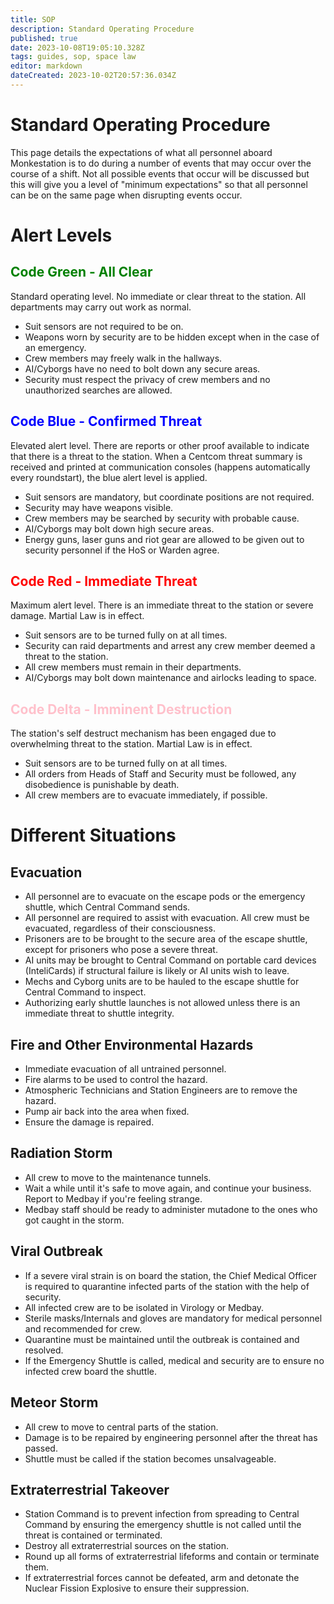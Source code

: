 ```yaml
---
title: SOP
description: Standard Operating Procedure
published: true
date: 2023-10-08T19:05:10.328Z
tags: guides, sop, space law
editor: markdown
dateCreated: 2023-10-02T20:57:36.034Z
---
```


# Standard Operating Procedure
This page details the expectations of what all personnel aboard Monkestation is to do during a number of events that may occur over the course of a shift. Not all possible events that occur will be discussed but this will give you a level of "minimum expectations" so that all personnel can be on the same page when disrupting events occur.

# Alert Levels
## <font color="green">Code Green - All Clear</font>

Standard operating level. No immediate or clear threat to the station. All departments may carry out work as normal.

- Suit sensors are not required to be on.
- Weapons worn by security are to be hidden except when in the case of an emergency.
- Crew members may freely walk in the hallways.
- AI/Cyborgs have no need to bolt down any secure areas.
- Security must respect the privacy of crew members and no unauthorized searches are allowed.

## <font color="blue">Code Blue - Confirmed Threat</font>

Elevated alert level. There are reports or other proof available to indicate that there is a threat to the station. When a Centcom threat summary is received and printed at communication consoles (happens automatically every roundstart), the blue alert level is applied.

- Suit sensors are mandatory, but coordinate positions are not required.
- Security may have weapons visible.
- Crew members may be searched by security with probable cause.
- AI/Cyborgs may bolt down high secure areas.
- Energy guns, laser guns and riot gear are allowed to be given out to security personnel if the HoS or Warden agree.

## <font color="red">Code Red - Immediate Threat</font>

Maximum alert level. There is an immediate threat to the station or severe damage. Martial Law is in effect.

- Suit sensors are to be turned fully on at all times.
- Security can raid departments and arrest any crew member deemed a threat to the station.
- All crew members must remain in their departments.
- AI/Cyborgs may bolt down maintenance and airlocks leading to space.

## <font color="pink">Code Delta - Imminent Destruction</font>

The station's self destruct mechanism has been engaged due to overwhelming threat to the station. Martial Law is in effect.

- Suit sensors are to be turned fully on at all times.
- All orders from Heads of Staff and Security must be followed, any disobedience is punishable by death.
- All crew members are to evacuate immediately, if possible.

# Different Situations

## Evacuation

- All personnel are to evacuate on the escape pods or the emergency shuttle, which Central Command sends.
- All personnel are required to assist with evacuation. All crew must be evacuated, regardless of their consciousness.
- Prisoners are to be brought to the secure area of the escape shuttle, except for prisoners who pose a severe threat.
- AI units may be brought to Central Command on portable card devices (InteliCards) if structural failure is likely or AI units wish to leave.
- Mechs and Cyborg units are to be hauled to the escape shuttle for Central Command to inspect.
- Authorizing early shuttle launches is not allowed unless there is an immediate threat to shuttle integrity.

## Fire and Other Environmental Hazards

- Immediate evacuation of all untrained personnel.
- Fire alarms to be used to control the hazard.
- Atmospheric Technicians and Station Engineers are to remove the hazard.
- Pump air back into the area when fixed.
- Ensure the damage is repaired.

## Radiation Storm

- All crew to move to the maintenance tunnels.
- Wait a while until it's safe to move again, and continue your business. Report to Medbay if you're feeling strange.
- Medbay staff should be ready to administer mutadone to the ones who got caught in the storm.

## Viral Outbreak

- If a severe viral strain is on board the station, the Chief Medical Officer is required to quarantine infected parts of the station with the help of security.
- All infected crew are to be isolated in Virology or Medbay.
- Sterile masks/Internals and gloves are mandatory for medical personnel and recommended for crew.
- Quarantine must be maintained until the outbreak is contained and resolved.
- If the Emergency Shuttle is called, medical and security are to ensure no infected crew board the shuttle.

## Meteor Storm

- All crew to move to central parts of the station.
- Damage is to be repaired by engineering personnel after the threat has passed.
- Shuttle must be called if the station becomes unsalvageable.

## Extraterrestrial Takeover

- Station Command is to prevent infection from spreading to Central Command by ensuring the emergency shuttle is not called until the threat is contained or terminated.
- Destroy all extraterrestrial sources on the station.
- Round up all forms of extraterrestrial lifeforms and contain or terminate them.
- If extraterrestrial forces cannot be defeated, arm and detonate the Nuclear Fission Explosive to ensure their suppression.
